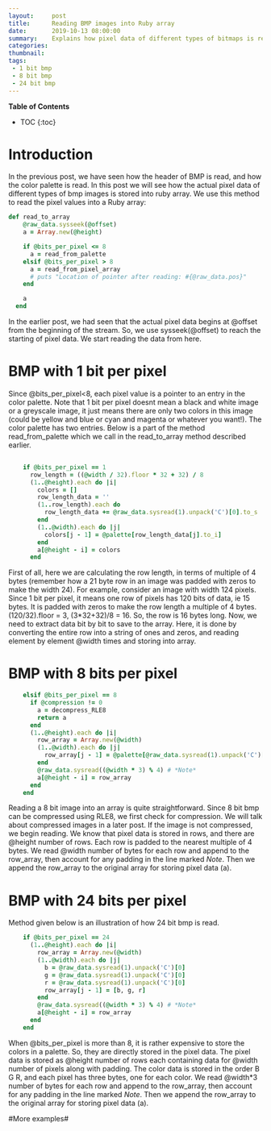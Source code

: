 ```yaml
---
layout:     post
title:      Reading BMP images into Ruby array
date:       2019-10-13 08:00:00
summary:    Explains how pixel data of different types of bitmaps is read
categories: 
thumbnail: 
tags:
 - 1 bit bmp
 - 8 bit bmp
 - 24 bit bmp
---
```

**Table of Contents**
* TOC
{:toc}

# Introduction #
In the previous post, we have seen how the header of BMP is read, and how the color palette is read. In this post we will see how the actual pixel data of different types of bmp images is stored into ruby array.
We use this method to read the pixel values into a Ruby array:
```ruby
def read_to_array
    @raw_data.sysseek(@offset)
    a = Array.new(@height)

    if @bits_per_pixel <= 8
      a = read_from_palette
    elsif @bits_per_pixel > 8
      a = read_from_pixel_array
      # puts "Location of pointer after reading: #{@raw_data.pos}"
    end

    a
  end
```
In the earlier post, we had seen that the actual pixel data begins at @offset from the beginning of the stream. So, we use sysseek(@offset) to reach the starting of pixel data. We start reading the data from here.

# BMP with 1 bit per pixel #
Since @bits_per_pixel<8, each pixel value is a pointer to an entry in the color palette. Note that 1 bit per pixel doesnt mean a black and white image or a greyscale image, it just means there are only two colors in this image (could be yellow and blue or cyan and magenta or whatever you want!). The color palette has two entries.
Below is a part of the method read_from_palette which we call in the read_to_array method described earlier.
```ruby
  
    if @bits_per_pixel == 1
      row_length = ((@width / 32).floor * 32 + 32) / 8
      (1..@height).each do |i|
        colors = []
        row_length_data = ''
        (1..row_length).each do
          row_length_data += @raw_data.sysread(1).unpack('C')[0].to_s
        end
        (1..@width).each do |j|
          colors[j - 1] = @palette[row_length_data[j].to_i]
        end
        a[@height - i] = colors
      end
```
First of all, here we are calculating the row length, in terms of multiple of 4 bytes (remember how a 21 byte row in an image was padded with zeros to make the width 24). For example, consider an image with width 124 pixels. Since 1 bit per pixel, it means one row of pixels has 120 bits of data, ie 15 bytes. It is padded with zeros to make the row length a multiple of 4 bytes. (120/32).floor = 3, (3*32+32)/8 = 16. So, the row is 16 bytes long.
Now, we need to extract data bit by bit to save to the array. Here, it is done by converting the entire row into a string of ones and zeros, and reading element by element @width times and storing into array. 

# BMP with 8 bits per pixel #
```ruby
    elsif @bits_per_pixel == 8
      if @compression != 0
        a = decompress_RLE8
        return a
      end
      (1..@height).each do |i|
        row_array = Array.new(@width)
        (1..@width).each do |j|
          row_array[j - 1] = @palette[@raw_data.sysread(1).unpack('C')[0]]
        end
        @raw_data.sysread((@width * 3) % 4) # *Note*
        a[@height - i] = row_array
      end
    end
```
Reading a 8 bit image into an array is quite straightforward. Since 8 bit bmp can be compressed using RLE8, we first check for compression. We will talk about compressed images in a later post.
If the image is not compressed, we begin reading. We know that pixel data is stored in rows, and there are @height number of rows. Each row is padded to the nearest multiple of 4 bytes. We read @width number of bytes for each row and append to the row_array, then account for any padding in the line marked *Note*. Then we append the row_array to the original array for storing pixel data (a). 



# BMP with 24 bits per pixel #
Method given below is an illustration of how 24 bit bmp is read.
```ruby
    if @bits_per_pixel == 24
      (1..@height).each do |i|
        row_array = Array.new(@width)
        (1..@width).each do |j|
          b = @raw_data.sysread(1).unpack('C')[0]
          g = @raw_data.sysread(1).unpack('C')[0]
          r = @raw_data.sysread(1).unpack('C')[0]
          row_array[j - 1] = [b, g, r]
        end
        @raw_data.sysread((@width * 3) % 4) # *Note*
        a[@height - i] = row_array
      end
    end
```
When @bits_per_pixel is more than 8, it is rather expensive to store the colors in a palette. So, they are directly stored in the pixel data. The pixel data is stored as @height number of rows each containing data for @width number of pixels along with padding. The color data is stored in the order B G R, and each pixel has three bytes, one for each color. We read @width\*3 number of bytes for each row and append to the row_array, then account for any padding in the line marked *Note*. Then we append the row_array to the original array for storing pixel data (a). 

#More examples#
  

